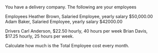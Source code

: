 You have a delivery company. The following are your employees

Employees
Heather Brown, Salaried Employee, yearly salary $50,000.00
Adam Baker, Salaried Employee, yearly salary $42000.00

Drivers
Carl Anderson, $22.50 hourly, 40 hours per week
Brian Davis, $17.25 hourly, 25 hours per week.

Calculate how much is the Total Employee cost every month.
